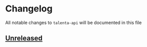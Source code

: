 # Changelog

All notable changes to `talenta-api` will be documented in this file

## [Unreleased](https://github.com/ianriizky/talenta-api/compare/master...develop)
